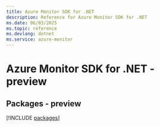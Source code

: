 ```yaml
---
title: Azure Monitor SDK for .NET
description: Reference for Azure Monitor SDK for .NET
ms.date: 06/03/2025
ms.topic: reference
ms.devlang: dotnet
ms.service: azure-monitor
---
```

# Azure Monitor SDK for .NET - preview
## Packages - preview
[!INCLUDE [packages](monitor-index.md)]